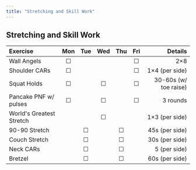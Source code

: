 ```yaml
---
title: "Stretching and Skill Work"
---
```


## Stretching and Skill Work

| Exercise                  | Mon | Tue | Wed | Thu | Fri | Details                   |
|:------------|:-:|:-:|:-:|:-:|:-:|----------:|
| Wall Angels               | ☐   |     |     |     | ☐   | 2×8                       |
| Shoulder CARs             | ☐   |     |     |     | ☐   | 1×4 (per side)            |
| Squat Holds               | ☐   |     | ☐   |     | ☐   | 30-60s (w/ toe raise)     |
| Pancake PNF w/ pulses     | ☐   |     | ☐   |     | ☐   | 3 rounds                  |
| World's Greatest Stretch  |     |     | ☐   |     |     | 1×3 (per side)            |
| 90-90 Stretch             |     | ☐   |     | ☐   |     | 45s (per side)            |
| Couch Stretch             |     | ☐   |     | ☐   |     | 30s (per side)            |
| Neck CARs                 |     | ☐   |     | ☐   |     | 5 (per side)              |
| Bretzel                   |     | ☐   |     | ☐   |     | 60s (per side)            |
